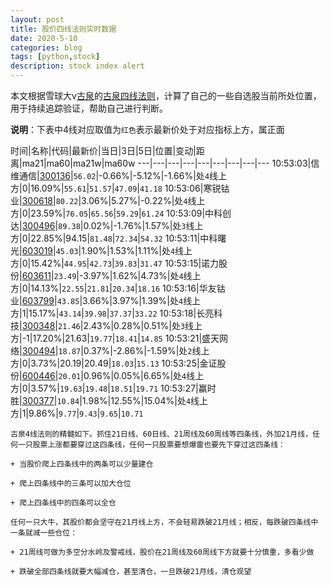 ```yaml
---
layout: post
title: 股价四线法则实时数据
date: 2020-5-10
categories: blog
tags: [python,stock]
description: stock index alert
---
```



本文根据雪球大v[古泉](https://xueqiu.com/u/7148646888)的[古泉四线法则](https://xueqiu.com/7148646888/130498192)，计算了自己的一些自选股当前所处位置，用于持续追踪验证，帮助自己进行判断。

**说明**：下表中4线对应取值为`红色`表示最新价处于对应指标上方，属正面

时间|名称|代码|最新价|当日|3日|5日|位置|变动|距离|ma21|ma60|ma21w|ma60w
---|---|---|---|---|---|---|---|---
10:53:03|信维通信|[300136](https://xueqiu.com/S/SZ300136)|`56.02`|-0.66%|-5.12%|-1.66%|处`4`线上方|0|16.09%|`55.61`|`51.57`|`47.09`|`41.18`
10:53:06|寒锐钴业|[300618](https://xueqiu.com/S/SZ300618)|`80.22`|3.06%|5.27%|-0.22%|处`4`线上方|0|23.59%|`76.05`|`65.56`|`59.29`|`61.24`
10:53:09|中科创达|[300496](https://xueqiu.com/S/SZ300496)|`89.38`|0.02%|-1.76%|1.57%|处`3`线上方|0|22.85%|94.15|`81.48`|`72.34`|`54.32`
10:53:11|中科曙光|[603019](https://xueqiu.com/S/SH603019)|`45.03`|1.90%|1.53%|1.11%|处`4`线上方|0|15.42%|`44.95`|`42.73`|`39.83`|`31.47`
10:53:15|诺力股份|[603611](https://xueqiu.com/S/SH603611)|`23.49`|-3.97%|1.62%|4.73%|处`4`线上方|0|14.13%|`22.55`|`21.81`|`20.34`|`18.16`
10:53:16|华友钴业|[603799](https://xueqiu.com/S/SH603799)|`43.85`|3.66%|3.97%|1.39%|处`4`线上方|1|15.17%|`43.14`|`39.98`|`37.37`|`33.22`
10:53:18|长亮科技|[300348](https://xueqiu.com/S/SZ300348)|`21.46`|2.43%|0.28%|0.51%|处`3`线上方|-1|17.20%|21.63|`19.77`|`18.41`|`14.85`
10:53:21|盛天网络|[300494](https://xueqiu.com/S/SZ300494)|`18.87`|0.37%|-2.86%|-1.59%|处`2`线上方|0|3.73%|20.19|20.49|`18.03`|`15.13`
10:53:25|金证股份|[600446](https://xueqiu.com/S/SH600446)|`20.01`|0.96%|0.05%|6.65%|处`4`线上方|0|3.57%|`19.63`|`19.48`|`18.51`|`19.71`
10:53:27|赢时胜|[300377](https://xueqiu.com/S/SZ300377)|`10.84`|1.98%|12.55%|15.04%|处`4`线上方|1|9.86%|`9.77`|`9.43`|`9.65`|`10.71`

```
古泉4线法则的精髓如下。抓住21日线、60日线、21周线及60周线等四条线，外加21月线，任何一只股票上涨都要穿过这四条线，任何一只股票要想爆雷也要先下穿过这四条线：

+ 当股价爬上四条线中的两条可以少量建仓

+ 爬上四条线中的三条可以加大仓位

+ 爬上四条线中的四条可以全仓

任何一只大牛，其股价都会坚守在21月线上方，不会轻易跌破21月线；相反，每跌破四条线中一条就减一些仓位：

+ 21周线可做为多空分水岭及警戒线，股价在21周线及60周线下方就要十分慎重，多看少做

+ 跌破全部四条线就要大幅减仓，甚至清仓，一旦跌破21月线，清仓观望
```